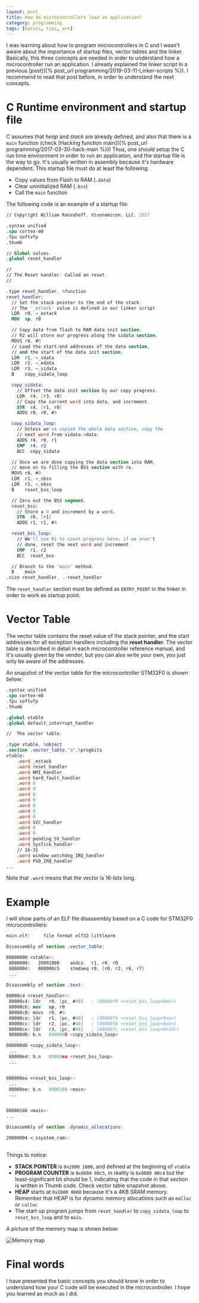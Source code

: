```yaml
---
layout: post
title: How do microcontrollers load an application?
category: programming
tags: [basics, tips, arm]
---
```


I was learning about how to program microcontrollers in C and I wasn't aware about the importance of startup files, vector tables and the linker.
Basically, this three concepts are needed in order to understand how a microcontroller run an application. 
I already explained the linker script in a previous [post]({% post_url programming/2019-03-11-Linker-scripts %}). I recommend to read that post before, in order to understand the next concepts.


# C Runtime environment and startup file
C assumes that  _heap_ and _stack_ are already defined, and also that there is a `main` function (check [Hacking function main]({% post_url programming/2017-03-30-hack-main  %})) 
Thus, one should setup the C run time environment  in order to run an application, and the startup file is the way to go.
It's usually written in assembly because it's hardware dependent.
This startup file must do at least the following: 

- Copy values from Flash to RAM (`.data`)
- Clear uninitialized RAM (`.bss`)
- Call the `main` function

The following code is an example of a startup file:

```nasm
// Copyright William Ransohoff, Vivonomicon, LLC, 2017

.syntax unified
.cpu cortex-m0
.fpu softvfp
.thumb

// Global values.
.global reset_handler

//
// The Reset handler. Called on reset.
//

.type reset_handler, %function
reset_handler:
  // Set the stack pointer to the end of the stack.
  // The '_estack' value is defined in our linker script.
  LDR  r0, =_estack
  MOV  sp, r0

  // Copy data from flash to RAM data init section.
  // R2 will store our progress along the sidata section.
  MOVS r0, #0
  // Load the start/end addresses of the data section,
  // and the start of the data init section.
  LDR  r1, =_sdata
  LDR  r2, =_edata
  LDR  r3, =_sidata
  B    copy_sidata_loop

  copy_sidata:
    // Offset the data init section by our copy progress.
    LDR  r4, [r3, r0]
    // Copy the current word into data, and increment.
    STR  r4, [r1, r0]
    ADDS r0, r0, #4

  copy_sidata_loop:
    // Unless we've copied the whole data section, copy the
    // next word from sidata->data.
    ADDS r4, r0, r1
    CMP  r4, r2
    BCC  copy_sidata

  // Once we are done copying the data section into RAM,
  // move on to filling the BSS section with 0s.
  MOVS r0, #0
  LDR  r1, =_sbss
  LDR  r2, =_ebss
  B    reset_bss_loop

  // Zero out the BSS segment.
  reset_bss:
    // Store a 0 and increment by a word.
    STR  r0, [r1]
    ADDS r1, r1, #4

  reset_bss_loop:
    // We'll use R1 to count progress here; if we aren't
    // done, reset the next word and increment.
    CMP  r1, r2
    BCC  reset_bss

  // Branch to the 'main' method.
  B    main
.size reset_handler, .-reset_handler
```

The `reset_handler` section must be defined as `ENTRY_POINT` in the linker in order to work as startup point.

# Vector Table
The vector table contains the reset value of the stack pointer, and the start addresses  for all exception handlers including the **reset handler**.
The vector table is described in detail in each microcontroller reference manual, and it's usually given by the vendor, but you can also write your own, you just only be aware of the addresses.

An snapshot of the vector table for the microcontroller STM32F0 is shown below:

```nasm
.syntax unified
.cpu cortex-m0
.fpu softvfp
.thumb

.global vtable
.global default_interrupt_handler

//  The vector table.

.type vtable, %object
.section .vector_table,"a",%progbits
vtable:
    .word _estack
    .word reset_handler
    .word NMI_handler
    .word hard_fault_handler
    .word 0
    .word 0
    .word 0
    .word 0
    .word 0
    .word 0
    .word 0
    .word SVC_handler
    .word 0
    .word 0
    .word pending_SV_handler
    .word SysTick_handler
    // 16-31
    .word window_watchdog_IRQ_handler
    .word PVD_IRQ_handler
...
```

Note that `.word` means that the vector is 16-bits long. 

# Example
I will show parts of an ELF file disassembly  based on a C code for STM32F0 microcontrollers:

```nasm
main.elf:     file format elf32-littlearm

Disassembly of section .vector_table:

08000000 <vtable>:
 8000000:	20001000 	andcs	r1, r0, r0
 8000004:	080000c5 	stmdaeq	r0, {r0, r2, r6, r7}
 ...
 
Disassembly of section .text:

80000c4 <reset_handler>:
 80000c4: ldr	r0, [pc, #40]	; (80000f0 <reset_bss_loop+0x6>)
 80000c6: mov	sp, r0
 80000c8: movs	r0, #0
 80000ca: ldr	r1, [pc, #40]	; (80000f4 <reset_bss_loop+0xa>)
 80000cc: ldr	r2, [pc, #40]	; (80000f8 <reset_bss_loop+0xe>)
 80000ce: ldr	r3, [pc, #44]	; (80000fc <reset_bss_loop+0x12>)
 80000d0: b.n	80000d8 <copy_sidata_loop>

080000d8 <copy_sidata_loop>:
 ...
 80000e4: b.n	80000ea <reset_bss_loop>
 ...


080000ea <reset_bss_loop>:
 ... 
 80000ee: b.n	8000108 <main>
 ...


08000108 <main>:
...

Disassembly of section .dynamic_allocations:

20000004 <_ssystem_ram>:
	
```

Things to notice:
- **STACK POINTER** is `0x2000 1000`, and defined at the beginning of `vtable`
- **PROGRAM COUNTER** is `0x0800 00c5`, in reality is `0x0800 00c4` but the least-significant bit should be 1, indicating that the code in that section  is written in Thumb code. Check vector table snapshot above.
- **HEAP** starts at `0x2000 0000` because it's a 4KB SRAM memory. Remember that HEAP is for  dynamic memory allocations  such as `malloc` or `calloc`
- The start up program  jumps from `reset_handler` to `copy_sidata_loop` to `reset_bss_loop` and to `main`. 

A picture of the memory map is shown below:

![Memory map](/images/posts/start_memorymap.png)


# Final words
I have presented the basic concepts you should know in order to understand how your C code will be executed in the microcontroller.
I hope you learned as much as I did. 
